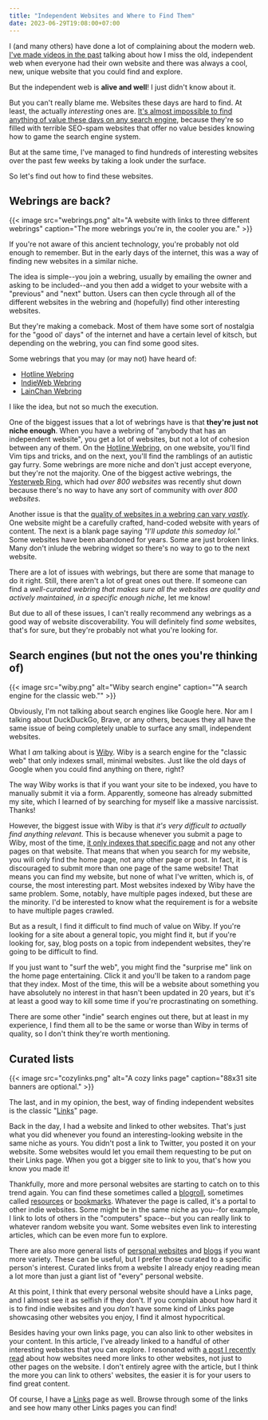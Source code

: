 ```yaml
---
title: "Independent Websites and Where to Find Them"
date: 2023-06-29T19:08:00+07:00
---
```


I (and many others) have done a lot of complaining about the modern web. [I've made videos in the past](https://www.youtube.com/watch?v=1iOVatAR-bU) talking about how I miss the old, independent web when everyone had their own website and there was always a cool, new, unique website that you could find and explore.

But the independent web is **alive and well**! I just didn't know about it.

But you can't really blame me. Websites these days are hard to find. At least, the actually *interesting* ones are. [It's almost impossible to find anything of value these days on any search engine](https://www.currentaffairs.org/2020/12/how-seo-is-gentrifying-the-internet), because they're so filled with terrible SEO-spam websites that offer no value besides knowing how to game the search engine system.

But at the same time, I've managed to find hundreds of interesting websites over the past few weeks by taking a look under the surface.

So let's find out how to find these websites.

## Webrings are back?

{{< image src="webrings.png" alt="A website with links to three different webrings" caption="The more webrings you're in, the cooler you are." >}}

If you're not aware of this ancient technology, you're probably not old enough to remember. But in the early days of the internet, this was a way of finding new websites in a similar niche.

The idea is simple--you join a webring, usually by emailing the owner and asking to be included--and you then add a widget to your website with a "previous" and "next" button. Users can then cycle through all of the different websites in the webring and (hopefully) find other interesting websites.

But they're making a comeback. Most of them have some sort of nostalgia for the "good ol' days" of the internet and have a certain level of kitsch, but depending on the webring, you can find some good sites.

Some webrings that you may (or may not) have heard of:

- [Hotline Webring](https://hotlinewebring.club/)
- [IndieWeb Webring](https://xn--sr8hvo.ws/directory)
- [LainChan Webring](https://foreverliketh.is/#2-lainchan-webring)

I like the idea, but not so much the execution.

One of the biggest issues that a lot of webrings have is that **they're just not niche enough**. When you have a webring of "anybody that has an independent website", you get a lot of websites, but not a lot of cohesion between any of them. On the [Hotline Webring](https://hotlinewebring.club/), on one website, you'll find Vim tips and tricks, and on the next, you'll find the ramblings of an autistic gay furry. Some webrings are more niche and don't just accept everyone, but they're not the majority. One of the biggest active webrings, the [Yesterweb Ring](https://forum.yesterweb.org/viewtopic.php?p=4611#p4611), which had *over 800 websites* was recently shut down because there's no way to have any sort of community with *over 800 websites*.

Another issue is that the [quality of websites in a webring can vary *vastly*](https://www.bikobatanari.art/posts/2023/personal-link-directories-are-better). One website might be a carefully crafted, hand-coded website with years of content. The next is a blank page saying *"I'll update this someday lol."* Some websites have been abandoned for years. Some are just broken links. Many don't inlude the webring widget so there's no way to go to the next website.

There are a lot of issues with webrings, but there are some that manage to do it right. Still, there aren't a lot of great ones out there. If someone can find a *well-curated webring that makes sure all the websites are quality and actively maintained, in a specific enough niche*, let me know!

But due to all of these issues, I can't really recommend any webrings as a good way of website discoverability. You will definitely find *some* websites, that's for sure, but they're probably not what you're looking for.

## Search engines (but not the ones you're thinking of)

{{< image src="wiby.png" alt="Wiby search engine" caption="\"A search engine for the classic web.\"" >}}

Obviously, I'm not talking about search engines like Google here. Nor am I talking about DuckDuckGo, Brave, or any others, becaues they all have the same issue of being completely unable to surface any small, independent websites.

What I *am* talking about is [Wiby](https://wiby.org). Wiby is a search engine for the "classic web" that only indexes small, minimal websites. Just like the old days of Google when you could find anything on there, right?

The way Wiby works is that if you want your site to be indexed, you have to manually submit it via a form. Apparently, someone has already submitted my site, which I learned of by searching for myself like a massive narcissist. Thanks!

However, the biggest issue with Wiby is that *it's very difficult to actually find anything relevant*. This is because whenever you submit a page to Wiby, most of the time, [it only indexes that specific page](https://wiby.org/submit/) and not any other pages on that website. That means that when you search for my website, you will only find the home page, not any other page or post. In fact, it is discouraged to submit more than one page of the same website! That means you can find my website, but none of what I've written, which is, of course, the most interesting part. Most websites indexed by Wiby have the same problem. Some, notably, have multiple pages indexed, but these are the minority. I'd be interested to know what the requirement is for a website to have multiple pages crawled.

But as a result, I find it difficult to find much of value on Wiby. If you're looking for a site about a general topic, you might find it, but if you're looking for, say, blog posts on a topic from independent websites, they're going to be difficult to find.

If you just want to "surf the web", you might find the "surprise me" link on the home page entertaining. Click it and you'll be taken to a random page that they index. Most of the time, this will be a website about something you have absolutely no interest in that hasn't been updated in 20 years, but it's at least a good way to kill some time if you're procrastinating on something.

There are some other "indie" search engines out there, but at least in my experience, I find them all to be the same or worse than Wiby in terms of quality, so I don't think they're worth mentioning.

## Curated lists

{{< image src="cozylinks.png" alt="A cozy links page" caption="88x31 site banners are optional." >}}

The last, and in my opinion, the best, way of finding independent websites is the classic "[Links](/links)" page.

Back in the day, I had a website and linked to other websites. That's just what you did whenever you found an interesting-looking website in the same niche as yours. You didn't post a link to Twitter, you posted it on your website. Some websites would let you email them requesting to be put on their Links page. When you got a bigger site to link to you, that's how you know you made it!

Thankfully, more and more personal websites are starting to catch on to this trend again. You can find these sometimes called a [blogroll](https://maya.land/blogroll.opml), sometimes called [resources](https://cheapskatesguide.org/resources.html) or [bookmarks](https://www.kooslooijesteijn.net/bookmarks). Whatever the page is called, it's a portal to other indie websites. Some might be in the same niche as you--for example, I link to lots of others in the "computers" space--but you can really link to whatever random website you want. Some websites even link to interesting articles, which can be even more fun to explore.

There are also more general lists of [personal websites](http://biglist.terraaeon.com/) and [blogs](https://blogroll.org/) if you want more variety. These can be useful, but I prefer those curated to a specific person's interest. Curated links from a website I already enjoy reading mean a lot more than just a giant list of "every" personal website.

At this point, I think that every personal website should have a Links page, and I almost see it as selfish if they don't. If you complain about how hard it is to find indie websites and you *don't* have some kind of Links page showcasing other websites you enjoy, I find it almost hypocritical.

Besides having your own links page, you can also link to other websites in your content. In this article, I've already linked to a handful of other interesting websites that you can explore. I resonated with [a post I recently read](https://manuelmoreale.com/i-hate-internal-linking) about how websites need more links to other websites, not just to other pages on the website. I don't entirely agree with the article, but I think the more you can link to others' websites, the easier it is for your users to find great content.

Of course, I have a [Links](/links) page as well. Browse through some of the links and see how many other Links pages you can find!
